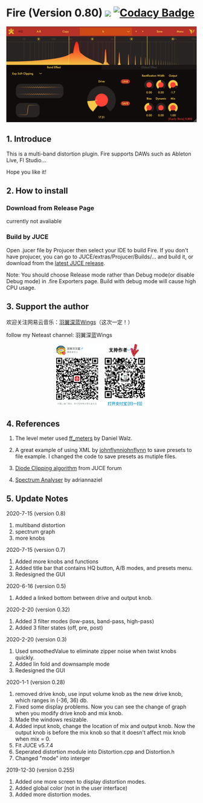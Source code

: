 # Fire (Version 0.80) [![](https://travis-ci.com/jerryuhoo/Fire.svg?branch=master)](https://travis-ci.com/jerryuhoo/Fire) [![Codacy Badge](https://app.codacy.com/project/badge/Grade/8c68fa4c8da04cb8abca88e2dfceb280)](https://www.codacy.com/gh/jerryuhoo/Fire/dashboard?utm_source=github.com&amp;utm_medium=referral&amp;utm_content=jerryuhoo/Fire&amp;utm_campaign=Badge_Grade)

![Alt text](Fire1.png?raw=true "Title")

## 1. Introduce

 This is a multi-band distortion plugin. Fire supports DAWs such as Ableton Live, Fl Studio...

Hope you like it!

## 2. How to install

### Download from Release Page

currently not avaliable

### Build by JUCE

Open .jucer file by Projucer then select your IDE to build Fire. If you don't have projucer, you can go to JUCE/extras/Projucer/Builds/... and build it, or download from the <a href="https://www.juce.com" rel="nofollow">latest JUCE release</a>.</li>

Note: You should choose Release mode rather than Debug mode(or disable Debug mode) in .fire Exporters page. Build with debug mode will cause high CPU usage.

## 3. Support the author

欢迎关注网易云音乐：<a href="https://music.163.com/#/artist?id=12118139">羽翼深蓝Wings</a>（这次一定！）

follow my Neteast channel: 羽翼深蓝Wings

<div align=center>
    <img src="support.png" width = "50%"/>
</div>

## 4. References

1. The level meter used <a href="https://github.com/ffAudio/ff_meters">ff_meters</a> by Daniel Walz.

2. A great example of using XML by <a href="https://github.com/johnflynnjohnflynn/TestParameters02">johnflynnjohnflynn</a> to save presets to file example. I changed the code to save presets as mutiple files.

3. <a href="https://forum.juce.com/t/wave-digital-filter-wdf-with-juce/11227">Diode Clipping algorithm</a> from JUCE forum

4. <a href="https://github.com/adriannaziel/SpectrumAnalyser_et">Spectrum Analyser</a> by adriannaziel

## 5. Update Notes

2020-7-15 (version 0.8)

1. multiband distortion
2. spectrum graph
3. more knobs

2020-7-15 (version 0.7)

1. Added more knobs and functions
2. Added title bar that contains HQ button, A/B modes, and presets menu.
3. Redesigned the GUI

2020-6-16 (version 0.5)

1. Added a linked bottom between drive and output knob.

2020-2-20 (version 0.32)

1. Added 3 filter modes (low-pass, band-pass, high-pass)
2. Added 3 filter states (off, pre, post)

2020-2-20 (version 0.3)

1. Used smoothedValue to eliminate zipper noise when twist knobs quickly.
2. Added lin fold and downsample mode
3. Redesigned the GUI

2020-1-1 (version 0.28)

1. removed drive knob, use input volume knob as the new drive knob, which ranges in (-36, 36) db.
2. Fixed some display problems. Now you can see the change of graph when you modify drive knob and mix knob.
3. Made the windows resizable.
4. Added input knob, change the location of mix and output knob. Now the output knob is before the mix knob so that it doesn't affect mix knob when mix = 0.
5. Fit JUCE v5.7.4
6. Seperated distortion module into Distortion.cpp and Distortion.h
7. Changed "mode" into interger

2019-12-30 (version 0.255)

1. Added one more screen to display distortion modes.
2. Added global color (not in the user interface)
3. Added more distortion modes.
